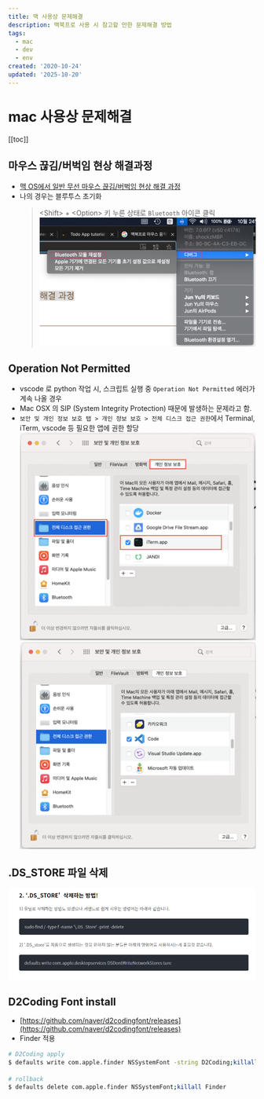 ```yaml
---
title: 맥 사용상 문제해결
description: 맥북프로 사용 시 참고할 만한 문제해결 방법
tags:
  - mac
  - dev
  - env
created: '2020-10-24'
updated: '2025-10-20'
---
```


# mac 사용상 문제해결

<TagLinks />

[[toc]]

## 마우스 끊김/버벅임 현상 해결과정

- [맥 OS에서 일반 무선 마우스 끊김/버벅임 현상 해결 과정](https://korog.tistory.com/2)
- 나의 경우는 블루투스 초기화
  > \<Shift\> \+ \<Option\> 키 누른 상태로 `Bluetooth` 아이콘 클릭
  > ![mac.mouse](./image/mac.mouse.1.png)

## Operation Not Permitted

- vscode 로 python 작업 시, 스크립트 실행 중 `Operation Not Permitted` 에러가 계속 나올 경우
- Mac OSX 의 SIP (System Integrity Protection) 때문에 발생하는 문제라고 함.
- `보안 및 개인 정보 보호 탭 > 개인 정보 보호 > 전체 디스크 접근 권한`에서 Terminal, iTerm, vscode 등 필요한 앱에 권한 할당
  ![vscode.operation](./image/vscode.operationnotpermitted.1.png)
  ![vscode.operation](./image/vscode.operationnotpermitted.2.png)

## .DS_STORE 파일 삭제

![ds.store.file.delete](./image/ds.store.file.delete.1.png)

## D2Coding Font install

- [https://github.com/naver/d2codingfont/releases](https://github.com/naver/d2codingfont/releases)
- Finder 적용

```bash
# D2Coding apply
$ defaults write com.apple.finder NSSystemFont -string D2Coding;killall Finder

# rollback
$ defaults delete com.apple.finder NSSystemFont;killall Finder
```
